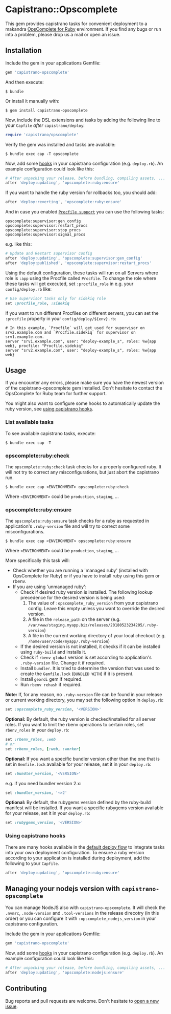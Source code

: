 # Capistrano::Opscomplete

This gem provides capistrano tasks for convenient deployment to a makandra [OpsComplete for Ruby](https://opscomplete.com/ruby) environment. If you find any bugs or run into a problem, please drop us a mail or open an issue.

## Installation

Include the gem in your applications Gemfile:

```ruby
gem 'capistrano-opscomplete'
```

And then execute:

    $ bundle

Or install it manually with:

    $ gem install capistrano-opscomplete

Now, include the DSL extensions and tasks by adding the following line to your `Capfile` _after_ `capistrano/deploy`:

```ruby
require 'capistrano/opscomplete'
```

Verify the gem was installed and tasks are available:

    $ bundle exec cap -T opscomplete

Now, add some [hooks](#using-capistrano-hooks) in your capistrano configuration (e.g. `deploy.rb`).
An example configuration could look like this:

```ruby
# After unpacking your release, before bundling, compiling assets, ...
after 'deploy:updating', 'opscomplete:ruby:ensure'
```

If you want to handle the ruby version for rollbacks too, you should add:

```ruby
after 'deploy:reverting', 'opscomplete:ruby:ensure'
```

And in case you enabled [`Procfile support`](https://makandracards.com/opscomplete/67829-procfile-support) you can use the following tasks:

    opscomplete:supervisor:gen_config
    opscomplete:supervisor:restart_procs
    opscomplete:supervisor:stop_procs
    opscomplete:supervisor:signal_procs

e.g. like this:

```ruby
# Update and Restart supervisor config
after 'deploy:updating', 'opscomplete:supervisor:gen_config'
after 'deploy:published', 'opscomplete:supervisor:restart_procs'
```

Using the default configuration, these tasks will run on all Servers where role is `:app` using the Procfile called `Procfile`.
To change the role where these tasks will get executed, set `:procfile_role` in e.g. your `config/deploy.rb` like:

```ruby
# Use supervisor tasks only for sidekiq role
set :procfile_role, :sidekiq
```

If you want to run different Procfiles on different servers, you can set the `:procfile` property in your `config/deploy/${env}.rb`:

```
# In this example, `Procfile` will get used for supervisor on srv2.example.com and `Procfile.sidekiq` for supervisor on srv1.example.com.
server "srv1.example.com", user: "deploy-example_s", roles: %w{app web}, procfile: "Procfile.sidekiq"
server "srv2.example.com", user: "deploy-example_s", roles: %w{app web}
```

## Usage

If you encounter any errors, please make sure you have the newest version of the capistrano-opscomplete gem installed. Don't hesitate to contact the OpsComplete for Ruby team for further support.

You might also want to configure some hooks to automatically update the ruby version, see [using capistrano hooks](#using-capistrano-hooks).


### List available tasks

To see available capistrano tasks, execute:

    $ bundle exec cap -T


### opscomplete:ruby:check

The `opscomplete:ruby:check` task checks for a properly configured ruby. It will not try to correct any misconfigurations, but just abort the capistrano run.

    $ bundle exec cap <ENVIRONMENT> opscomplete:ruby:check

Where `<ENVIRONMENT>` could be `production`, `staging`, ...


### opscomplete:ruby:ensure

The `opscomplete:ruby:ensure` task checks for a ruby as requested in application's `.ruby-version` file and will try to correct some misconfigurations.

    $ bundle exec cap <ENVIRONMENT> opscomplete:ruby:ensure

Where `<ENVIRONMENT>` could be `production`, `staging`, ...

More specifically this task will:
  - Check whether you are running a 'managed ruby' (installed with OpsComplete for Ruby) or if you have to install ruby using this gem or rbenv.
  - If you are using 'unmanaged ruby':
    - Check if desired ruby version is installed. The following lookup precedence for the desired version is being used:
      1) The value of `:opscomplete_ruby_version` from your capistrano config. Leave this empty unless you want to override the desired version.
      2) A file in the `release_path` on the server (e.g. `/var/www/staging.myapp.biz/releases/20180523234205/.ruby-version`)
      3) A file in the current working directory of your local checkout (e.g. `/home/user/code/myapp/.ruby-version`)
    - If the desired version is not installed, it checks if it can be installed using `ruby-build` and installs it.
    - Check if `rbenv global` version is set according to application's `.ruby-version` file. Change it if required.
    - Install `bundler`. It is tried to determine the version that was used to create the `Gemfile.lock` (`BUNDLED WITH`) if it is present.
    - Install `geordi` gem if required.
    - Run `rbenv rehash` if required.

**Note:** If, for any reason, no `.ruby-version` file can be found in your release or current working directory, you may set the following option in `deploy.rb`:

```ruby
set :opscomplete_ruby_version, '<VERSION>'
```

**Optional:** By default, the ruby version is checked/installed for all server roles. If you want to limit the rbenv operations to certain roles, set `rbenv_roles` in your `deploy.rb`:

```ruby
set :rbenv_roles, :web
# or
set :rbenv_roles, [:web, :worker]
```

**Optional:** If you want a specific bundler version other than the one that is set in `Gemfile.lock` available for your release, set it in your `deploy.rb`:

```ruby
set :bundler_version, '<VERSION>'
```

e.g. if you need bundler version 2.x:

```ruby
set :bundler_version, '~>2'
```

**Optional:** By default, the rubygems version defined by the ruby-build manifest will be installed. If you want a specific rubygems version available for your release, set it in your `deploy.rb`:

```ruby
set :rubygems_version, '<VERSION>'
```

### Using capistrano hooks

There are many hooks available in the [default deploy flow](https://capistranorb.com/documentation/getting-started/flow/) to integrate tasks into your own deployment configuration. To ensure a ruby version according to your application is installed during deployment, add the following to your `Capfile`.

```ruby
after 'deploy:updating', 'opscomplete:ruby:ensure'
```

## Managing your nodejs version with `capistrano-opscomplete`

You can manage NodeJS also with `capistrano-opscomplete`. It will check the `.nvmrc`, `.node-version` and `.tool-versions` in the release direcotry (in this order) or you can configure it with `:opscomplete_nodejs_version` in your capistrano configuration.

Include the gem in your applications Gemfile:

```ruby
gem 'capistrano-opscomplete'
```

Now, add some [hooks](#using-capistrano-hooks) in your capistrano configuration (e.g. `deploy.rb`).
An example configuration could look like this:

```ruby
# After unpacking your release, before bundling, compiling assets, ...
after 'deploy:updating', 'opscomplete:nodejs:ensure'
```

## Contributing

Bug reports and pull requests are welcome. Don't hesitate to [open a new issue](https://github.com/makandra/capistrano-opscomplete/issues/new).
